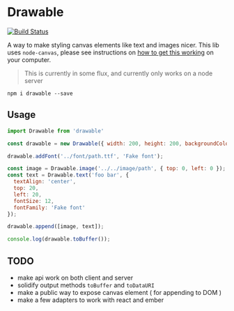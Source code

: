 # Drawable

[![Build Status](https://travis-ci.org/jcblw/drawable.svg?branch=master)](https://travis-ci.org/jcblw/drawable)

A way to make styling canvas elements like text and images nicer. This lib uses `node-canvas`, please see instructions on [how to get this working](https://github.com/Automattic/node-canvas#installation) on your computer.

> This is currently in some flux, and currently only works on a node server

```
npm i drawable --save
```

## Usage

```javascript
import Drawable from 'drawable'

const drawable = new Drawable({ width: 200, height: 200, backgroundColor: 'white' });

drawable.addFont('../font/path.ttf', 'Fake font');

const image = Drawable.image('../../image/path', { top: 0, left: 0 });
const text = Drawable.text('foo bar', {
  textAlign: 'center',
  top: 20,
  left: 20,
  fontSize: 12,
  fontFamily: 'Fake font'
});

drawable.append([image, text]);

console.log(drawable.toBuffer());
```

## TODO

- make api work on both client and server
- solidify output methods `toBuffer` and `toDataURI`
- make a public way to expose canvas element ( for appending to DOM )
- make a few adapters to work with react and ember
